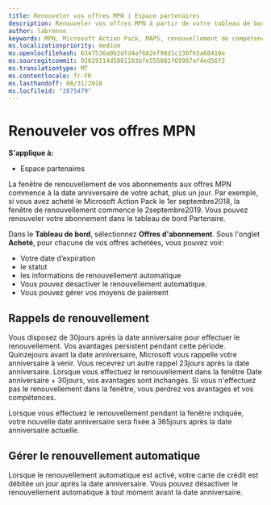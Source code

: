```yaml
---
title: Renouveler vos offres MPN | Espace partenaires
description: Renouveler vos offres MPN à partir de votre tableau de bord Partenaire
author: labrenne
keywords: MPN, Microsoft Action Pack, MAPS, renouvellement de compétence, date de renouvellement
ms.localizationpriority: medium
ms.openlocfilehash: 6347536a0b2dfd4af682ef98d1c130f65a68410e
ms.sourcegitcommit: 92629114d5081103bfe555081f69997af4ed56f2
ms.translationtype: MT
ms.contentlocale: fr-FR
ms.lasthandoff: 08/31/2018
ms.locfileid: "2875479"
---
```

# <a name="renew-your-mpn-offers"></a>Renouveler vos offres MPN

**S'applique à:**

- Espace partenaires

La fenêtre de renouvellement de vos abonnements aux offres MPN commence à la date anniversaire de votre achat, plus un jour. Par exemple, si vous avez acheté le Microsoft Action Pack le 1er septembre2018, la fenêtre de renouvellement commence le 2septembre2019. Vous pouvez renouveler votre abonnement dans le tableau de bord Partenaire.

Dans le **Tableau de bord**, sélectionnez **Offres d'abonnement**.
Sous l'onglet **Acheté**, pour chacune de vos offres achetées, vous pouvez voir:

- Votre date d’expiration
- le statut
- les informations de renouvellement automatique
- Vous pouvez désactiver le renouvellement automatique.
- Vous pouvez gérer vos moyens de paiement

## <a name="renewal-reminders"></a>Rappels de renouvellement

Vous disposez de 30jours après la date anniversaire pour effectuer le renouvellement. Vos avantages persistent pendant cette période. Quinzejours avant la date anniversaire, Microsoft vous rappelle votre anniversaire à venir. Vous recevrez un autre rappel 23jours après la date anniversaire. Lorsque vous effectuez le renouvellement dans la fenêtre Date anniversaire + 30jours, vos avantages sont inchangés. Si vous n'effectuez pas le renouvellement dans la fenêtre, vous perdrez vos avantages et vos compétences.

Lorsque vous effectuez le renouvellement pendant la fenêtre indiquée, votre nouvelle date anniversaire sera fixée à 365jours après la date anniversaire actuelle.

## <a name="manage-auto-renewal"></a>Gérer le renouvellement automatique

Lorsque le renouvellement automatique est activé, votre carte de crédit est débitée un jour après la date anniversaire. Vous pouvez désactiver le renouvellement automatique à tout moment avant la date anniversaire.